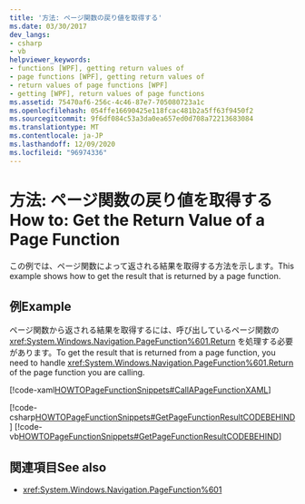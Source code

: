 ```yaml
---
title: '方法: ページ関数の戻り値を取得する'
ms.date: 03/30/2017
dev_langs:
- csharp
- vb
helpviewer_keywords:
- functions [WPF], getting return values of
- page functions [WPF], getting return values of
- return values of page functions [WPF]
- getting [WPF], return values of page functions
ms.assetid: 75470af6-256c-4c46-87e7-705080723a1c
ms.openlocfilehash: 054ffe16690425e118fcac481b2a5ff63f9450f2
ms.sourcegitcommit: 9f6df084c53a3da0ea657ed0d708a72213683084
ms.translationtype: MT
ms.contentlocale: ja-JP
ms.lasthandoff: 12/09/2020
ms.locfileid: "96974336"
---
```

# <a name="how-to-get-the-return-value-of-a-page-function"></a><span data-ttu-id="a8706-102">方法: ページ関数の戻り値を取得する</span><span class="sxs-lookup"><span data-stu-id="a8706-102">How to: Get the Return Value of a Page Function</span></span>
<span data-ttu-id="a8706-103">この例では、ページ関数によって返される結果を取得する方法を示します。</span><span class="sxs-lookup"><span data-stu-id="a8706-103">This example shows how to get the result that is returned by a page function.</span></span>  
  
## <a name="example"></a><span data-ttu-id="a8706-104">例</span><span class="sxs-lookup"><span data-stu-id="a8706-104">Example</span></span>  
 <span data-ttu-id="a8706-105">ページ関数から返される結果を取得するには、呼び出しているページ関数の <xref:System.Windows.Navigation.PageFunction%601.Return> を処理する必要があります。</span><span class="sxs-lookup"><span data-stu-id="a8706-105">To get the result that is returned from a page function, you need to handle <xref:System.Windows.Navigation.PageFunction%601.Return> of the page function you are calling.</span></span>  
  
 [!code-xaml[HOWTOPageFunctionSnippets#CallAPageFunctionXAML](~/samples/snippets/csharp/VS_Snippets_Wpf/HOWTOPageFunctionSnippets/CSharp/CallingPage.xaml#callapagefunctionxaml)]  
  
 [!code-csharp[HOWTOPageFunctionSnippets#GetPageFunctionResultCODEBEHIND](~/samples/snippets/csharp/VS_Snippets_Wpf/HOWTOPageFunctionSnippets/CSharp/CallingPage.xaml.cs#getpagefunctionresultcodebehind)]
 [!code-vb[HOWTOPageFunctionSnippets#GetPageFunctionResultCODEBEHIND](~/samples/snippets/visualbasic/VS_Snippets_Wpf/HOWTOPageFunctionSnippets/VisualBasic/CallingPage.xaml.vb#getpagefunctionresultcodebehind)]  
  
## <a name="see-also"></a><span data-ttu-id="a8706-106">関連項目</span><span class="sxs-lookup"><span data-stu-id="a8706-106">See also</span></span>

- <xref:System.Windows.Navigation.PageFunction%601>

